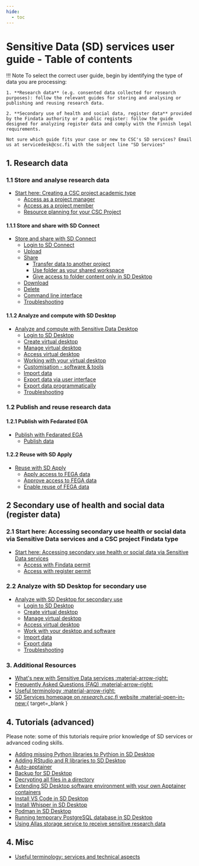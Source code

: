 ```yaml
---
hide:
  - toc
---
```


# Sensitive Data (SD) services user guide - Table of contents

!!! Note
    To select the correct user guide, begin by identifying the type of data you are processing:
    
    1. **Research data** (e.g. consented data collected for research purposes): follow the relevant guides for storing and analysing or publishing and reusing research data.
    
    2. **Secondary use of health and social data, register data** provided by the Findata authority or a public register: follow the guide designed for analyzing register data and comply with the Finnish legal requirements. 
    
    Not sure which guide fits your case or new to CSC's SD services? Email us at servicedesk@csc.fi with the subject line "SD Services"

## 1. Research data

### 1.1 Store and analyse research data

* [Start here: Creating a CSC project academic type](sd-store-and-analyze-research-data.md)
    * [Access as a project manager](sd-use-case-new-user-project-manager.md)
    * [Access as a project member](sd-use-case-new-user-project-member.md)
    * [Resource planning for your CSC Project](sd-billing-units.md)

#### 1.1.1 Store and share with SD Connect

* [Store and share with SD Connect](sd_connect.md)
    * [Login to SD Connect](sd-connect-login.md)
    * [Upload](sd-connect-upload.md)
    * [Share](sd-connect-share.md)
        * [Transfer data to another project](sd-connect-share-tranfer-data.md)
        * [Use folder as your shared workspace](sd-connect-share-workspace.md)
        * [Give access to folder content only in SD Desktop](sd-connect-share-read-to-sd-desktop.md)
    * [Download](sd-connect-download.md)
    * [Delete](sd-connect-delete.md)
    * [Command line interface](sd-connect-command-line-interface.md)
    * [Troubleshooting](sd-connect-troubleshooting.md)

#### 1.1.2 Analyze and compute with SD Desktop

* [Analyze and compute with Sensitive Data Desktop](sd_desktop.md)
    * [Login to SD Desktop](sd-desktop-login.md)
    * [Create virtual desktop](sd-desktop-create.md)
    * [Manage virtual desktop](sd-desktop-manage.md)
    * [Access virtual desktop](sd-desktop-access-vm.md)
    * [Working with your virtual desktop](sd-desktop-working.md)
    * [Customisation - software & tools](sd-desktop-software.md)
    * [Import data](sd-desktop-access.md)  
    * [Export data via user interface](sd-desktop-export.md)  
    * [Export data programmatically](sd-desktop-export-commandline.md)
    * [Troubleshooting](sd-desktop-troubleshooting.md)

### 1.2 Publish and reuse research data

#### 1.2.1 Publish with Fedarated EGA

* [Publish with Fedarated EGA](federatedega.md)
    * [Publish data](fega-submission.md)

#### 1.2.2 Reuse with SD Apply

* [Reuse with SD Apply](sd-apply.md)
    * [Apply access to FEGA data](sd-apply-access.md)
    * [Approve access to FEGA data](sd-apply-approval.md)
    * [Enable reuse of FEGA data](sd-apply-dac.md)

## 2 Secondary use of health and social data (register data)

### 2.1 Start here: Accessing secondary use health or social data via Sensitive Data services and a CSC project Findata type

* [Start here: Accessing secondary use health or social data via Sensitive Data services](secondarydata-access.md)
    * [Access with Findata permit](findata-permit.md)
    * [Access with register permit](single-register-permit.md)

### 2.2 Analyze with SD Desktop for secondary use

* [Analyze with SD Desktop for secondary use ](sd-desktop-audited.md)
    * [Login to SD Desktop](sd-desktop-secondary-login.md)
    * [Create virtual desktop](sd-desktop-secondary-create.md)
    * [Manage virtual desktop](sd-desktop-secondary-manage.md)
    * [Access virtual desktop](sd-desktop-secondary-access-vm.md)
    * [Work with your desktop and software](sd-desktop-secondary-working.md)
    * [Import data](sd-desktop-secondary-access.md)  
    * [Export data](sd-desktop-secondary-export.md)  
    * [Troubleshooting](sd-desktop-secondary-troubleshooting.md)
 
### 3. Additional Resources

* [What's new with Sensitive Data services :material-arrow-right:](../../support/wn/data-new.md)
* [Frequently Asked Questions (FAQ) :material-arrow-right:](../../support/faq/index.md)
* [Useful terminology :material-arrow-right:](sd-terminology.md)
* [SD Services homepage on _research.csc.fi_ website :material-open-in-new:](https://research.csc.fi/sensitive-data-services-for-research/){ target=_blank }

## 4. Tutorials (advanced)

Please note: some of this tutorials require prior knowledge of SD services or advanced coding skills.

* [Adding missing Python libraries to Pythion in SD Desktop](./tutorials/sd-pythonlibs.md)
* [Adding RStudio and R libraries to SD Desktop](./tutorials/rstudio.md)
* [Auto-apptainer](./tutorials/auto-apptainer.md)
* [Backup for SD Desktop](./tutorials/backup_sd_desktop.md)
* [Decrypting all files in a directory](./tutorials/decrypt-directory.md)
* [Extending SD Desktop software environment with your own Apptainer containers](./creating_containers.md)
* [Install VS Code in SD Desktop](./tutorials/vscode.md)
* [Install Whisper in SD Desktop](./tutorials/whisper.md)
* [Podman in SD Desktop](./tutorials/podman-in-sd-desktop.md)
* [Running temporary PostgreSQL database in SD Desktop](./tutorials/postgresql.md)
* [Using Allas storage service to receive sensitive research data](./sequencing_center_tutorial.md)

## 4. Misc
* [Useful terminology: services and technical aspects](sd-terminology.md)
